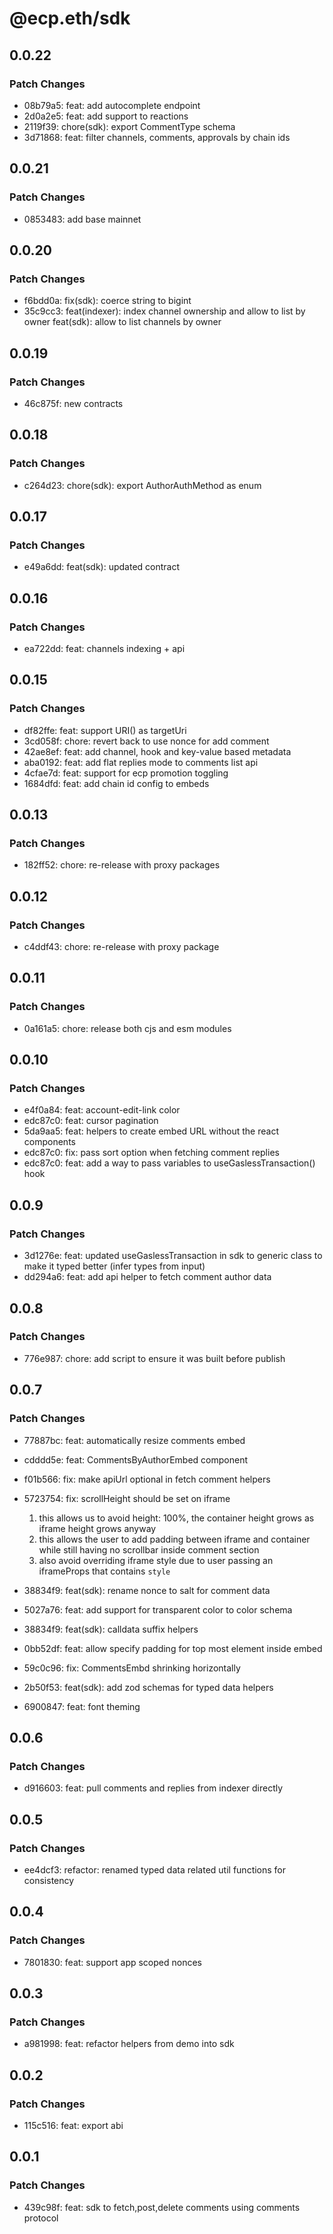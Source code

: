 # @ecp.eth/sdk

## 0.0.22

### Patch Changes

- 08b79a5: feat: add autocomplete endpoint
- 2d0a2e5: feat: add support to reactions
- 2119f39: chore(sdk): export CommentType schema
- 3d71868: feat: filter channels, comments, approvals by chain ids

## 0.0.21

### Patch Changes

- 0853483: add base mainnet

## 0.0.20

### Patch Changes

- f6bdd0a: fix(sdk): coerce string to bigint
- 35c9cc3: feat(indexer): index channel ownership and allow to list by owner
  feat(sdk): allow to list channels by owner

## 0.0.19

### Patch Changes

- 46c875f: new contracts

## 0.0.18

### Patch Changes

- c264d23: chore(sdk): export AuthorAuthMethod as enum

## 0.0.17

### Patch Changes

- e49a6dd: feat(sdk): updated contract

## 0.0.16

### Patch Changes

- ea722dd: feat: channels indexing + api

## 0.0.15

### Patch Changes

- df82ffe: feat: support URI() as targetUri
- 3cd058f: chore: revert back to use nonce for add comment
- 42ae8ef: feat: add channel, hook and key-value based metadata
- aba0192: feat: add flat replies mode to comments list api
- 4cfae7d: feat: support for ecp promotion toggling
- 1684dfd: feat: add chain id config to embeds

## 0.0.13

### Patch Changes

- 182ff52: chore: re-release with proxy packages

## 0.0.12

### Patch Changes

- c4ddf43: chore: re-release with proxy package

## 0.0.11

### Patch Changes

- 0a161a5: chore: release both cjs and esm modules

## 0.0.10

### Patch Changes

- e4f0a84: feat: account-edit-link color
- edc87c0: feat: cursor pagination
- 5da9aa5: feat: helpers to create embed URL without the react components
- edc87c0: fix: pass sort option when fetching comment replies
- edc87c0: feat: add a way to pass variables to useGaslessTransaction() hook

## 0.0.9

### Patch Changes

- 3d1276e: feat: updated useGaslessTransaction in sdk to generic class to make it typed better (infer types from input)
- dd294a6: feat: add api helper to fetch comment author data

## 0.0.8

### Patch Changes

- 776e987: chore: add script to ensure it was built before publish

## 0.0.7

### Patch Changes

- 77887bc: feat: automatically resize comments embed
- cdddd5e: feat: CommentsByAuthorEmbed component
- f01b566: fix: make apiUrl optional in fetch comment helpers
- 5723754: fix: scrollHeight should be set on iframe

  1. this allows us to avoid height: 100%, the container height grows as iframe height grows anyway
  2. this allows the user to add padding between iframe and container while still having no scrollbar inside comment section
  3. also avoid overriding iframe style due to user passing an iframeProps that contains `style`

- 38834f9: feat(sdk): rename nonce to salt for comment data
- 5027a76: feat: add support for transparent color to color schema
- 38834f9: feat(sdk): calldata suffix helpers
- 0bb52df: feat: allow specify padding for top most element inside embed
- 59c0c96: fix: CommentsEmbd shrinking horizontally
- 2b50f53: feat(sdk): add zod schemas for typed data helpers
- 6900847: feat: font theming

## 0.0.6

### Patch Changes

- d916603: feat: pull comments and replies from indexer directly

## 0.0.5

### Patch Changes

- ee4dcf3: refactor: renamed typed data related util functions for consistency

## 0.0.4

### Patch Changes

- 7801830: feat: support app scoped nonces

## 0.0.3

### Patch Changes

- a981998: feat: refactor helpers from demo into sdk

## 0.0.2

### Patch Changes

- 115c516: feat: export abi

## 0.0.1

### Patch Changes

- 439c98f: feat: sdk to fetch,post,delete comments using comments protocol
